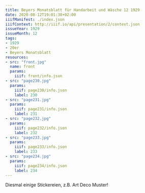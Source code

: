 ```yaml
---
title: Beyers Monatsblatt für Handarbeit und Wäsche 12 1929
date: 2020-08-12T19:01:38+02:00
iiifManifest: ./index.json
iiifContext: http://iiif.io/api/presentation/2/context.json
issueYear: 1929
issueMonth: 12
tags:
- 1929
- 20er
- Beyers Monatsblatt
resources:
- src: "front.jpg"
  name: front
  params:
    iiif: front/info.json
- src: "page230.jpg"
  params:
    iiif: page230/info.json
    label: 230
- src: "page231.jpg"
  params:
    iiif: page231/info.json
    label: 231
- src: "page232.jpg"
  params:
    iiif: page232/info.json
    label: 232
- src: "page233.jpg"
  params:
    iiif: page233/info.json
    label: 233
- src: "page234.jpg"
  params:
    iiif: page234/info.json
    label: 234
---
```

Diesmal einige Stickereien, z.B. Art Deco Muster!
<!--more-->
